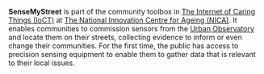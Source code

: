 **SenseMyStreet** is part of the community toolbox in [The Internet of Caring Things (IoCT)](https://ioct.uknica.co.uk/") at [The National Innovation Centre for Ageing (NICA)](https://uknica.co.uk/). It enables communities to commission sensors from the [Urban Observatory](http://www.urbanobservatory.ac.uk/) and locate them on their streets, collecting evidence to inform or even change their communities. For the first time, the public has access to precision sensing equipment to enable them to gather data that is relevant to their local issues.
